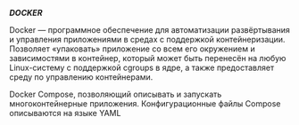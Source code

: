 ***DOCKER***

Docker — программное обеспечение для автоматизации развёртывания и управления приложениями в средах с 
поддержкой контейнеризации. Позволяет «упаковать» приложение со всем его окружением и зависимостями в контейнер,
который может быть перенесён на любую Linux-систему с поддержкой cgroups в ядре, а также предоставляет среду
по управлению контейнерами.

Docker Compose, позволяющий описывать и запускать многоконтейнерные приложения. Конфигурационные файлы Compose 
описываются на языке YAML

